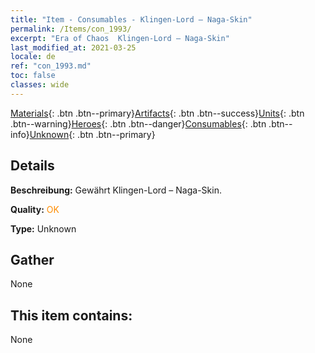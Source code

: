 ```yaml
---
title: "Item - Consumables - Klingen-Lord – Naga-Skin"
permalink: /Items/con_1993/
excerpt: "Era of Chaos  Klingen-Lord – Naga-Skin"
last_modified_at: 2021-03-25
locale: de
ref: "con_1993.md"
toc: false
classes: wide
---
```

 [Materials](/de/Items/){: .btn .btn--primary}[Artifacts](/de/Items/Artifacts/){: .btn .btn--success}[Units](/de/Items/Units/){: .btn .btn--warning}[Heroes](/de/Items/Heroes/){: .btn .btn--danger}[Consumables](/de/Items/Consumables/){: .btn .btn--info}[Unknown](/de/Items/Unknown/){: .btn .btn--primary}

## Details
 **Beschreibung:** Gewährt Klingen-Lord – Naga-Skin.

 **Quality:** <span style="color: #FF8C00">OK</span>

 **Type:** Unknown

## Gather

  None

## This item contains:

  None

